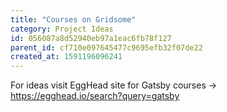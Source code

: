 ```yaml
---
title: "Courses on Gridsome"
category: Project Ideas
id: 056087a8d52940eb97a1eac6fb78f127
parent_id: cf710e097645477c9695efb32f07de22
created_at: 1591196096241
---
```


For ideas visit EggHead site for Gatsby courses -> https://egghead.io/search?query=gatsby
                